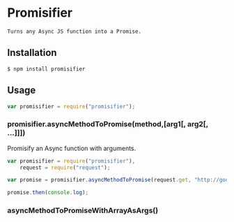 # Promisifier

    Turns any Async JS function into a Promise.

## Installation

    $ npm install promisifier

## Usage

```javascript
var promisifier = require("promisifier");
```

### promisifier.asyncMethodToPromise(method,[arg1[, arg2[, ...]]])

Promisify an Async function with arguments.

```javascript
var promisifier = require("promisifier"),
    request = require("request");

var promise = promisifier.asyncMethodToPromise(request.get, "http://google.com", options);

promise.then(console.log);
```

### asyncMethodToPromiseWithArrayAsArgs()

